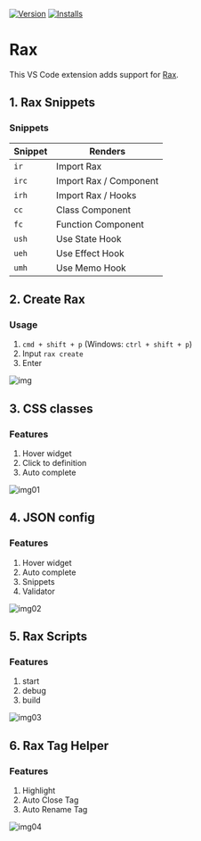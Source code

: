[![Version](https://vsmarketplacebadge.apphb.com/version/Rax.vscode-rax.svg)](https://marketplace.visualstudio.com/items?itemName=Rax.vscode-rax)
[![Installs](https://vsmarketplacebadge.apphb.com/installs-short/Rax.vscode-rax.svg)](https://marketplace.visualstudio.com/items?itemName=Rax.vscode-rax)

# Rax

This VS Code extension adds support for [Rax](https://rax.js.org/).

## 1. Rax Snippets
### Snippets

| Snippet | Renders                     |
| ------- | --------------------------- |
| `ir`    | Import Rax                  |
| `irc`   | Import Rax / Component      |
| `irh`   | Import Rax / Hooks          |
| `cc`    | Class Component             |
| `fc`    | Function Component          |
| `ush`   | Use State Hook              |
| `ueh`   | Use Effect Hook             |
| `umh`   | Use Memo Hook               |

## 2. Create Rax
### Usage

1. `cmd + shift + p` (Windows: `ctrl + shift + p`)
2. Input `rax create`
3. Enter

![img](https://img.alicdn.com/tfs/TB1TB9pqYj1gK0jSZFOXXc7GpXa-980-654.gif)

## 3. CSS classes
### Features
1. Hover widget
2. Click to definition
3. Auto complete

![img01](https://img.alicdn.com/tfs/TB1pb1ltYY1gK0jSZTEXXXDQVXa-1468-906.gif)


## 4. JSON config
### Features
1. Hover widget
2. Auto complete
3. Snippets
4. Validator

![img02](https://img.alicdn.com/tfs/TB188ZZvrj1gK0jSZFuXXcrHpXa-1132-774.gif)

## 5. Rax Scripts
### Features
1. start
2. debug
3. build

![img03](https://img.alicdn.com/tfs/TB1mBy.vYj1gK0jSZFuXXcrHpXa-2878-1664.jpg)


## 6. Rax Tag Helper
### Features
1. Highlight
2. Auto Close Tag
3. Auto Rename Tag

![img04](https://img.alicdn.com/tfs/TB1h0exAEY1gK0jSZFCXXcwqXXa-2250-604.jpg)
